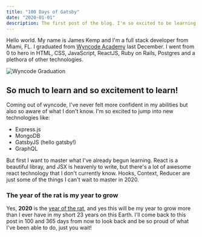```yaml
---
title: "100 Days of Gatsby"
date: "2020-01-01"
description: The first post of the blog. I'm so excited to be learning gatsby and participating in 100 days of gatsby. I can't wait to see how much I will learn!
---
```


Hello world. My name is James Kemp and I'm a full stack developer from Miami, FL. I graduated from [Wyncode Academy](https://wyncode.co/) last December. I went from 0 to hero in HTML, CSS, JavaScript, ReactJS, Ruby on Rails, Postgres and a plethora of other technologies.

![Wyncode Graduation](./group.jpg)

## So much to learn and so excitement to learn!

Coming out of wyncode, I've never felt more confident in my abilities but also so aware of what I don't know. I'm so excited to jump into new technologies like:

- Express.js
- MongoDB
- GatsbyJS (hello gatsby!)
- GraphQL

But first I want to master what I've already begun learning. React is a beautiful libray, and JSX is heavenly to write, but there's a lot of awesome react technology that I don't currently know. Hooks, Context, Reducer are just some of the things I can't wait to master in 2020.

### The year of the rat is my year to grow

Yes, **2020** is the [year of the rat](https://chinesenewyear.net/zodiac/rat/), and yes this will be my year to grow more than I ever have in my short 23 years on this Earth. I'll come back to this post in 100 and 365 days from now to look back and be so proud of what I've been able to do, just you wait!

